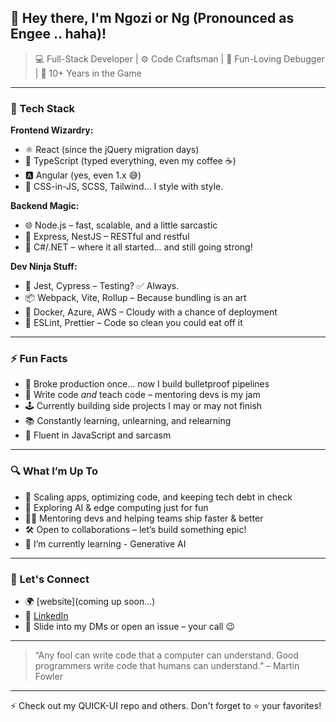 
## 👋 Hey there, I'm Ngozi or Ng (Pronounced as Engee .. haha)!

> 💻 Full-Stack Developer | ⚙️ Code Craftsman | 🎉 Fun-Loving Debugger | 🧠 10+ Years in the Game

---

### 🧰 Tech Stack

**Frontend Wizardry:**
- ⚛️ React (since the jQuery migration days)
- 🔷 TypeScript (typed everything, even my coffee ☕️)
- 🅰️ Angular (yes, even 1.x 😅)
- 💅 CSS-in-JS, SCSS, Tailwind... I style with style.

**Backend Magic:**
- 🌐 Node.js – fast, scalable, and a little sarcastic
- 🧠 Express, NestJS – RESTful and restful
- 🎯 C#/.NET – where it all started... and still going strong!

**Dev Ninja Stuff:**
- 🧪 Jest, Cypress – Testing? ✅ Always.
- 📦 Webpack, Vite, Rollup – Because bundling is an art
- 🐳 Docker, Azure, AWS – Cloudy with a chance of deployment
- 🧹 ESLint, Prettier – Code so clean you could eat off it

---

### ⚡ Fun Facts 

- 🔨 Broke production once... now I build bulletproof pipelines
- 🧠 Write code *and* teach code – mentoring devs is my jam
- 🕹️ Currently building side projects I may or may not finish
- 📚 Constantly learning, unlearning, and relearning
- 💬 Fluent in JavaScript and sarcasm

---

### 🔍 What I’m Up To

- 🚀 Scaling apps, optimizing code, and keeping tech debt in check
- 🌱 Exploring AI & edge computing just for fun
- 👨‍🏫 Mentoring devs and helping teams ship faster & better
- 🛠️ Open to collaborations – let’s build something epic!
- 🌱 I’m currently learning - Generative AI

---

### 🔗 Let's Connect

- 🌍 [website](coming up soon...)
- 💼 [LinkedIn](https://linkedin.com/in/silasngozi)
- 📨 Slide into my DMs or open an issue – your call 😉

---

> “Any fool can write code that a computer can understand. Good programmers write code that humans can understand.” – Martin Fowler

---

⚡ Check out my QUICK-UI repo and others. Don't forget to ⭐ your favorites!

